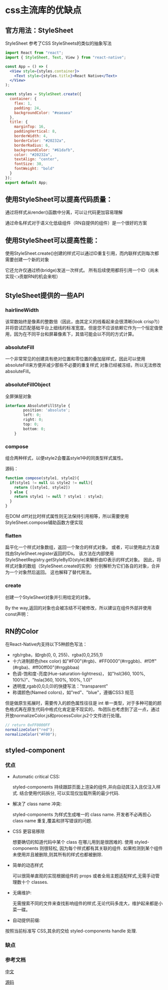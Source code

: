 # css主流库的优缺点

## 官方用法：StyleSheet

StyleSheet 参考了CSS StyleSheets的类似的抽象写法
```jsx
import React from "react";
import { StyleSheet, Text, View } from "react-native";

const App = () => (
  <View style={styles.container}>
    <Text style={styles.title}>React Native</Text>
  </View>
);

const styles = StyleSheet.create({
  container: {
    flex: 1,
    padding: 24,
    backgroundColor: "#eaeaea"
  },
  title: {
    marginTop: 16,
    paddingVertical: 8,
    borderWidth: 4,
    borderColor: "#20232a",
    borderRadius: 6,
    backgroundColor: "#61dafb",
    color: "#20232a",
    textAlign: "center",
    fontSize: 30,
    fontWeight: "bold"
  }
});
export default App;
```

## 使用StyleSheet可以提高代码质量：

   通过将样式从render()函数中分离，可以让代码更加容易理解
   
   通过命名样式对于语义化低级组件（RN自提供的组件）是一个很好的方案
   
## 使用StyleSheet可以提高性能：

  使用StyleSheet.create()创建的样式可以通过ID重复引用，而内联样式则每次都需要创建一个新的对象

  它还允许仅通过桥(bridge)发送一次样式。 所有后续使用都将引用一个ID（尚未实现👈贡献RN的机会来啦）
## StyleSheet提供的一些API

### hairlineWidth
该常数始终是像素的整数倍（因此，由其定义的线看起来会很清晰(look crisp?)）并将尝试匹配基础平台上细线的标准宽度。但是您不应该依赖它作为一个恒定值使用，因为在不同平台和屏幕像素下，其值可能会以不同的方式计算。

### absoluteFill
一个非常常见的创建具有绝对位置和零位置的叠加层样式，因此可以使用 absoluteFill来方便并减少那些不必要的重复样式
对象已经被冻结，所以无法修改absoluteFill。

### absoluteFillObject
全屏弹层对象
```ts
interface AbsoluteFillStyle {
        position: 'absolute';
        left: 0;
        right: 0;
        top: 0;
        bottom: 0;
    }
```
### compose
组合两种样式，以便style2会覆盖style1中的同类型样式属性。

源码：
```js
function compose(style1, style2){
  if(style1 != null && style2 != null){
    return ([style1, style2])
  } else {
    return style1 != null ? style1 : style2;
  }
}
```
在DOM diff对比时样式属性则无法保持引用相等，所以需要使用StyleSheet.compose辅助函数方便实现

### flatten

扁平化一个样式对象数组，返回一个聚合的样式对象。
或者，可以使用此方法查找由StyleSheet.register返回的IDs。
该方法在内部使用StyleSheetRegistry.getStyleByID(style)来解析由ID表示的样式对象。 因此，将样式对象的数组（StyleSheet.create的实例）分别解析为它们各自的对象，合并为一个对象然后返回。 这也解释了替代用法。

### create
创建一个StyleSheet对象并引用给定的对象。

By the way,返回的对象也会被冻结不可被修改，所以建议在组件外部并使用const声明：

## RN的Color

在React-Native内支持以下5种颜色写法：

- rgb/rgba，如rgb(0, 0, 255)、rgba(0,0,255,1)
- 十六进制颜色(hex color)
  如"#F00"(#rgb)、#FF0000"(#rrggbb)、#f0ff"(#rgba)、#ff00ff00"(#rrggbbaa)
- 色调-饱和度-亮度(Hue-saturation-lightness)，
  如"hsl(360, 100%, 100%)"、"hsla(360, 100%, 100%, 1.0)"
- 透明度,rgab(0,0,0,0)的快捷写法："transparent"
- 称谓颜色(Named colors)，如"red"、"blue"，遵循CSS3 规范

但是做原生拓展时，需要传入的颜色属性往往是 int 单一类型，对于多种可能的颜色格式再在原生代码中格式化肯定是不现实的，
fb团队也考虑到了这一点，通过开放normalizeColor.js和processColor.js2个文件进行处理。
```js
// return 0xFF0000FF
normalizeColor("red");    
normalizeColor("#F00");
```

## styled-component

### 优点
- Automatic critical CSS:

   styled-components 持续跟踪页面上渲染的组件,并向自动其注入且仅注入样式. 结合使用代码拆分, 可以实现仅加载所需的最少代码.
   
- 解决了 class name 冲突:

   styled-components 为样式生成唯一的 class name. 开发者不必再担心 class name 重复,覆盖和拼写错误的问题.
   
- CSS 更容易移除

    想要确切的知道代码中某个 class 在哪儿用到是很困难的. 使用 styled-components 则很轻松, 因为每个样式都有其关联的组件. 如果检测到某个组件未使用并且被删除,则其所有的样式也都被删除.
    
- 简单的动态样式

    可以很简单直观的实现根据组件的 props 或者全局主题适配样式,无需手动管理数十个 classes.
    
- 无痛维护: 
 
  无需搜索不同的文件来查找影响组件的样式.无论代码多庞大，维护起来都是小菜一碟。
  
- 自动提供前缀:
 
 按照当前标准写 CSS,其余的交给 styled-components handle 处理.
  
### 缺点

### 参考文档

[中文](https://github.com/hengg/styled-components-docs-zh)

[源码](https://github.com/styled-components/styled-components/blob/main/packages/styled-components/src/models/StyledNativeComponent.ts)




